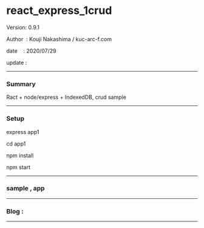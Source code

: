 ﻿# react_express_1crud

 Version: 0.9.1

 Author  : Kouji Nakashima / kuc-arc-f.com

 date    : 2020/07/29 

 update  :

***
### Summary

Ract + node/express + IndexedDB, crud sample 

***
### Setup

express app1

cd app1

npm install

npm start

***
### sample , app


***
### Blog :



***

